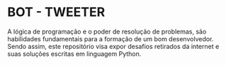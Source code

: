 # BOT - TWEETER
A lógica de programação e o poder de resolução de problemas, são habilidades fundamentais para a formação de um bom desenvolvedor. Sendo assim, este repositório visa expor desafios retirados da internet e suas soluções escritas em linguagem Python.
